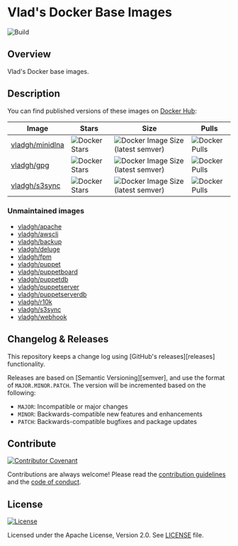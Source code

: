 # Vlad's Docker Base Images

![Build](https://github.com/vladgh/docker_base_images/actions/workflows/build.yml/badge.svg)

## Overview

Vlad's Docker base images.

## Description

You can find published versions of these images on [Docker Hub](https://hub.docker.com/r/vladgh):

| Image | Stars | Size | Pulls |
| ----- | ----- | ---- | ----- |
| [vladgh/minidlna](https://hub.docker.com/r/vladgh/minidlna) | ![Docker Stars](https://img.shields.io/docker/stars/vladgh/minidlna) | ![Docker Image Size (latest semver)](https://img.shields.io/docker/image-size/vladgh/minidlna) | ![Docker Pulls](https://img.shields.io/docker/pulls/vladgh/minidlna) |
| [vladgh/gpg](https://hub.docker.com/r/vladgh/gpg) | ![Docker Stars](https://img.shields.io/docker/stars/vladgh/gpg) | ![Docker Image Size (latest semver)](https://img.shields.io/docker/image-size/vladgh/gpg) | ![Docker Pulls](https://img.shields.io/docker/pulls/vladgh/gpg) |
| [vladgh/s3sync](https://hub.docker.com/r/vladgh/s3sync) | ![Docker Stars](https://img.shields.io/docker/stars/vladgh/s3sync) | ![Docker Image Size (latest semver)](https://img.shields.io/docker/image-size/vladgh/s3sync) | ![Docker Pulls](https://img.shields.io/docker/pulls/vladgh/s3sync) |

### Unmaintained images

* [vladgh/apache](https://hub.docker.com/r/vladgh/apache)
* [vladgh/awscli](https://hub.docker.com/r/vladgh/awscli)
* [vladgh/backup](https://hub.docker.com/r/vladgh/backup)
* [vladgh/deluge](https://hub.docker.com/r/vladgh/deluge)
* [vladgh/fpm](https://hub.docker.com/r/vladgh/fpm)
* [vladgh/puppet](https://hub.docker.com/r/vladgh/puppet)
* [vladgh/puppetboard](https://hub.docker.com/r/vladgh/puppetboard)
* [vladgh/puppetdb](https://hub.docker.com/r/vladgh/puppetdb)
* [vladgh/puppetserver](https://hub.docker.com/r/vladgh/puppetserver)
* [vladgh/puppetserverdb](https://hub.docker.com/r/vladgh/puppetserverdb)
* [vladgh/r10k](https://hub.docker.com/r/vladgh/r10k)
* [vladgh/s3sync](https://hub.docker.com/r/vladgh/s3sync)
* [vladgh/webhook](https://hub.docker.com/r/vladgh/webhook)

## Changelog & Releases

This repository keeps a change log using [GitHub's releases][releases]
functionality.

Releases are based on [Semantic Versioning][semver], and use the format
of `MAJOR.MINOR.PATCH`. The version will be incremented
based on the following:

* `MAJOR`: Incompatible or major changes
* `MINOR`: Backwards-compatible new features and enhancements
* `PATCH`: Backwards-compatible bugfixes and package updates

## Contribute

[![Contributor Covenant](https://img.shields.io/badge/Contributor%20Covenant-2.1-4baaaa.svg)](.github/CODE_OF_CONDUCT.md)

Contributions are always welcome! Please read the [contribution guidelines](.github/CONTRIBUTING.md) and the [code of conduct](.github/CODE_OF_CONDUCT.md).

## License

[![License](https://img.shields.io/badge/License-Apache%202.0-blue.svg)](https://opensource.org/licenses/Apache-2.0)

Licensed under the Apache License, Version 2.0.
See [LICENSE](LICENSE) file.
